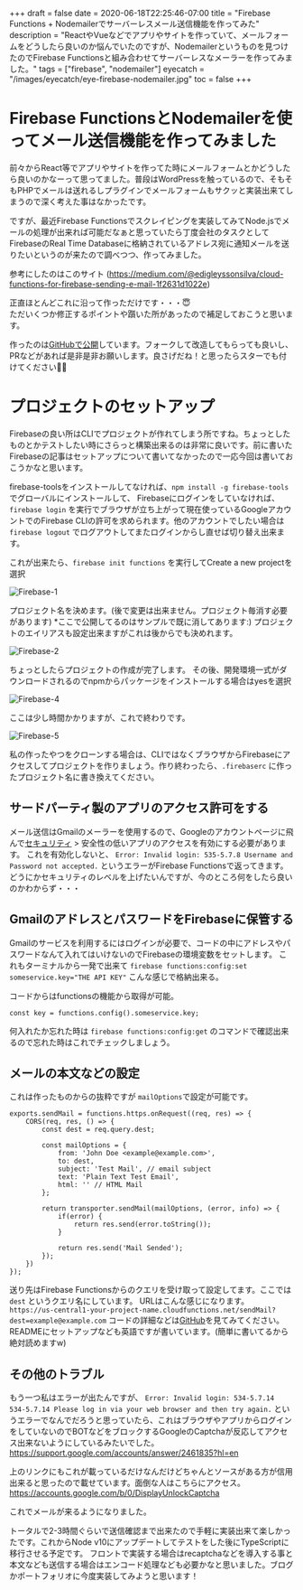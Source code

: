 +++
draft = false
date = 2020-06-18T22:25:46-07:00
title = "Firebase Functions + Nodemailerでサーバーレスメール送信機能を作ってみた"
description = "ReactやVueなどでアプリやサイトを作っていて、メールフォームをどうしたら良いのか悩んでいたのですが、Nodemailerというものを見つけたのでFirebase Functionsと組み合わせてサーバーレスなメーラーを作ってみました。"
tags = ["firebase", "nodemailer"]
eyecatch = "/images/eyecatch/eye-firebase-nodemailer.jpg"
toc = false
+++

# Firebase FunctionsとNodemailerを使ってメール送信機能を作ってみました
前々からReact等でアプリやサイトを作ってた時にメールフォームとかどうしたら良いのかなーって思ってました。普段はWordPressを触っているので、そもそもPHPでメールは送れるしプラグインでメールフォームもサクッと実装出来てしまうので深く考えた事はなかったです。

ですが、最近Firebase Functionsでスクレイピングを実装してみてNode.jsでメールの処理が出来れば可能だなぁと思っていたら丁度会社のタスクとしてFirebaseのReal Time Databaseに格納されているアドレス宛に通知メールを送りたいというのが来たので調べつつ、作ってみました。

参考にしたのはこのサイト (https://medium.com/@edigleyssonsilva/cloud-functions-for-firebase-sending-e-mail-1f2631d1022e)

正直ほとんどこれに沿って作っただけです・・・😇\
ただいくつか修正するポイントや躓いた所があったので補足しておこうと思います。

作ったのは[GitHubで公開](https://github.com/Nismit/cffnm)しています。フォークして改造してもらっても良いし、PRなどがあれば是非是非お願いします。良さげだね！と思ったらスターでも付けてください🙇🏻

# プロジェクトのセットアップ
Firebaseの良い所はCLIでプロジェクトが作れてしまう所ですね。ちょっとしたものとかテストしたい時にさらっと構築出来るのは非常に良いです。前に書いたFirebaseの記事はセットアップについて書いてなかったので一応今回は書いておこうかなと思います。

firebase-toolsをインストールしてなければ、`npm install -g firebase-tools` でグローバルにインストールして、
Firebaseにログインをしていなければ、 `firebase login` を実行でブラウザが立ち上がって現在使っているGoogleアカウントでのFirebase CLIの許可を求められます。他のアカウントでしたい場合は `firebase logout` でログアウトしてまたログインからし直せば切り替え出来ます。

これが出来たら、`firebase init functions` を実行してCreate a new projectを選択

![Firebase-1](/images/2020/cffnm-firebase-1.png)

プロジェクト名を決めます。(後で変更は出来ません。プロジェクト毎消す必要があります) *ここで公開してるのはサンプルで既に消してあります:)
プロジェクトのエイリアスも設定出来ますがこれは後からでも決めれます。

![Firebase-2](/images/2020/cffnm-firebase-2.png)

ちょっとしたらプロジェクトの作成が完了します。
その後、開発環境一式がダウンロードされるのでnpmからパッケージをインストールする場合はyesを選択

![Firebase-4](/images/2020/cffnm-firebase-4.png)

ここは少し時間かかりますが、これで終わりです。

![Firebase-5](/images/2020/cffnm-firebase-5.png)

私の作ったやつをクローンする場合は、CLIではなくブラウザからFirebaseにアクセスしてプロジェクトを作りましょう。作り終わったら、`.firebaserc` に作ったプロジェクト名に書き換えてください。

## サードパーティ製のアプリのアクセス許可をする
メール送信はGmailのメーラーを使用するので、Googleのアカウントページに飛んで[セキュリティ](https://myaccount.google.com/security) > 安全性の低いアプリのアクセスを有効にする必要があります。
これを有効化しないと、 `Error: Invalid login: 535-5.7.8 Username and Password not accepted.` というエラーがFirebase Functionsで返ってきます。どうにかセキュリティのレベルを上げたいんですが、今のところ何をしたら良いのかわからず・・・

## GmailのアドレスとパスワードをFirebaseに保管する
Gmailのサービスを利用するにはログインが必要で、コードの中にアドレスやパスワードなんて入れてはいけないのでFirebaseの環境変数をセットします。
これもターミナルから一発で出来て `firebase functions:config:set someservice.key="THE API KEY"` こんな感じで格納出来る。

コードからはfunctionsの機能から取得が可能。

```
const key = functions.config().someservice.key;
```

何入れたか忘れた時は `firebase functions:config:get` のコマンドで確認出来るので忘れた時はこれでチェックしましょう。

## メールの本文などの設定
これは作ったものからの抜粋ですが `mailOptions`で設定が可能です。

```
exports.sendMail = functions.https.onRequest((req, res) => {
    CORS(req, res, () => {
        const dest = req.query.dest;

        const mailOptions = {
            from: 'John Doe <example@example.com>',
            to: dest,
            subject: 'Test Mail', // email subject
            text: 'Plain Text Test Email',
            html: '' // HTML Mail
        };

        return transporter.sendMail(mailOptions, (error, info) => {
            if(error) {
                return res.send(error.toString());
            }

            return res.send('Mail Sended');
        });
    })
});
```

送り先はFirebase Functionsからのクエリを受け取って設定してます。ここでは `dest` というクエリ名にしています。
URLはこんな感じになります。 `https://us-central1-your-project-name.cloudfunctions.net/sendMail?dest=example@example.com`
コードの詳細などは[GitHub](https://github.com/Nismit/cffnm)を見てみてください。READMEにセットアップなども英語ですが書いています。(簡単に書いてるから絶対読めますw)

## その他のトラブル
もう一つ私はエラーが出たんですが、 `Error: Invalid login: 534-5.7.14 534-5.7.14 Please log in via your web browser and then try again.` というエラーでなんでだろうと思っていたら、これはブラウザやアプリからログインをしていないのでBOTなどをブロックするGoogleのCaptchaが反応してアクセス出来ないようにしているみたいでした。
https://support.google.com/accounts/answer/2461835?hl=en

上のリンクにもこれが載っているだけなんだけどちゃんとソースがある方が信用出来ると思ったので載せています。面倒な人はこちらにアクセス。
https://accounts.google.com/b/0/DisplayUnlockCaptcha

これでメールが来るようになりました。

トータルで2-3時間ぐらいで送信確認まで出来たので手軽に実装出来て楽しかったです。これからNode v10にアップデートしてテストをした後にTypeScriptに移行させる予定です。
フロントで実装する場合はrecaptchaなどを導入する事と本文なども送信する場合はエンコード処理なども必要かなと思いました。ブログかポートフォリオに今度実装してみようと思います！
